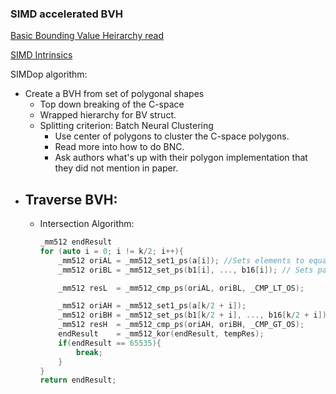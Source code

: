 ### SIMD accelerated BVH

[Basic Bounding Value Heirarchy read](https://pbr-book.org/3ed-2018/Primitives_and_Intersection_Acceleration/Bounding_Volume_Hierarchies)

[SIMD Intrinsics](https://www.intel.com/content/www/us/en/docs/intrinsics-guide/index.html)

SIMDop algorithm:

- Create a BVH from set of polygonal shapes
  - Top down breaking of the C-space
  - Wrapped hierarchy for BV struct.
  - Splitting criterion: Batch Neural Clustering
    - Use center of polygons to cluster the C-space polygons.
    - Read more into how to do BNC.
    - Ask authors what's up with their polygon implementation that they did not mention in paper.
- Traverse BVH:
  - 
  - Intersection Algorithm: 
    ```cpp
    _mm512 endResult
    for (auto i = 0; i != k/2; i++){
        _mm512 oriAL = _mm512_set1_ps(a[i]); //Sets elements to equal specified single-precision floating point value. There is no corresponding instruction. This intrinsic only applies to Intel® Many Integrated Core Architecture (Intel® MIC Architecture).
        _mm512 oriBL = _mm512_set_ps(b1[i], ..., b16[i]); // Sets packed float32 elements in destination with supplied values.

        _mm512 resL  = _mm512_cmp_ps(oriAL, oriBL, _CMP_LT_OS);

        _mm512 oriAH = _mm512_set1_ps(a[k/2 + i]);
        _mm512 oriBH = _mm512_set_ps(b1[k/2 + i], ..., b16[k/2 + i]);
        _mm512 resH  = _mm512_cmp_ps(oriAH, oriBH, _CMP_GT_OS);
        endResult    = _mm512_kor(endResult, tempRes);
        if(endResult == 65535){
            break;
        }
    }
    return endResult;
    ```